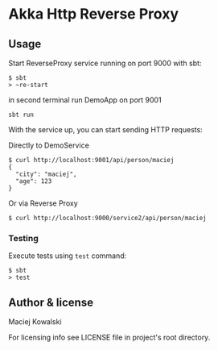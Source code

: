 # Akka Http Reverse Proxy

## Usage

Start ReverseProxy service running on port 9000 with sbt:

```
$ sbt
> ~re-start
```

in second terminal run DemoApp on port 9001
```
sbt run
```

With the service up, you can start sending HTTP requests:

Directly to DemoService
```
$ curl http://localhost:9001/api/person/maciej
{
  "city": "maciej",
  "age": 123
}
```
Or via Reverse Proxy
```
$ curl http://localhost:9000/service2/api/person/maciej
```


### Testing

Execute tests using `test` command:

```
$ sbt
> test
```

## Author & license

Maciej Kowalski

For licensing info see LICENSE file in project's root directory.
